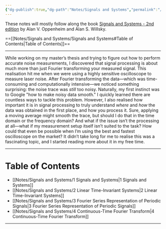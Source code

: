 ```yaml
---
{"dg-publish":true,"dg-path":"Notes/Signals and Systems","permalink":"/notes/signals-and-systems/","dgShowBacklinks":"false","dgShowLocalGraph":true,"dgShowInlineTitle":true,"dgShowToc":"false","updated":"2025-02-07T10:58:53.000+01:00"}
---
```


These notes will mostly follow along the book [Signals and Systems - 2nd edition](https://www.amazon.com/Signals-Systems-2nd-Alan-Oppenheim/dp/0138147574) by Alan V. Oppenheim and Alan S. Willsky. 

==[[Notes/Signals and Systems/Signals and Systems#Table of Contents\|Table of Contents]]==

---
While working on my master’s thesis and trying to figure out how to perform accurate noise measurements, I discovered that signal processing is about much more than just Fourier transforming your measured signal. This realisation hit me when we were using a highly sensitive oscilloscope to measure laser noise. After Fourier transforming the data—which was time-consuming and computationally intensive—we noticed something surprising: the noise trace was _still_ too noisy.
Naturally, my first instinct was to Google "how to make noisy data smooth." I quickly learned there are countless ways to tackle this problem. However, I also realised how important it is in signal processing to truly understand _where_ and _how_ the data was obtained in the first place, and how you process it. Sure, applying a moving average might smooth the trace, but should I do that in the time domain or the frequency domain? And what if the issue isn’t the processing at all—what if my measurement setup itself isn’t suited to the task? How could that even be possible when I’m using the best and fastest oscilloscope on the market?
It didn’t take long for me to realise this was a fascinating topic, and I started reading more about it in my free time.

---
# Table of Contents
- [[Notes/Signals and Systems/1 Signals and Systems\|1 Signals and Systems]]
- [[Notes/Signals and Systems/2 Linear Time-Invariant Systems\|2 Linear Time-Invariant Systems]]
- [[Notes/Signals and Systems/3 Fourier Series Representation of Periodic Signals\|3 Fourier Series Representation of Periodic Signals]]
- [[Notes/Signals and Systems/4 Continuous-Time Fourier Transform\|4 Continuous-Time Fourier Transform]]

---